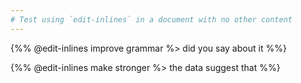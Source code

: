 ```yaml
---
# Test using `edit-inlines` in a document with no other content
---
```


{%% @edit-inlines improve grammar %> did you say about it %%}

{%% @edit-inlines make stronger %> the data suggest that %%}

